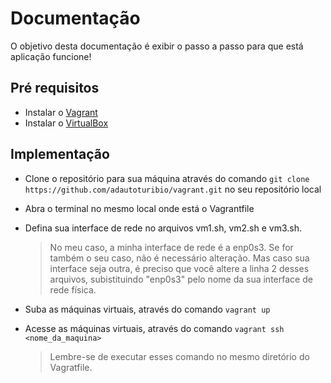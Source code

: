 # Documentação
O objetivo desta documentação é exibir o passo a passo para que está aplicação funcione!

## Pré requisitos

* Instalar o [Vagrant](https://developer.hashicorp.com/vagrant/downloads?product_intent=vagrant)
* Instalar o [VirtualBox](https://www.virtualbox.org/wiki/Downloads)
  
## Implementação

* Clone o repositório para sua máquina através do comando `git clone https://github.com/adautoturibio/vagrant.git` no seu repositório local
* Abra o terminal no mesmo local onde está o Vagrantfile
* Defina sua interface de rede no arquivos vm1.sh, vm2.sh e vm3.sh.
  
  > No meu caso, a minha interface de rede é a enp0s3. Se for também o seu caso, não é necessário alteração. Mas caso sua interface seja outra, é preciso que você altere a linha 2 desses arquivos, subistituindo "enp0s3" pelo nome da sua interface de rede física.

* Suba as máquinas virtuais, através do comando `vagrant up`
* Acesse as máquinas virtuais, através do comando `vagrant ssh <nome_da_maquina>`
  >  Lembre-se de executar esses comando no mesmo diretório do Vagratfile.
